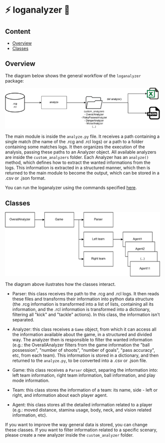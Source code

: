 # ⚡️ loganalyzer 🔎

## Content
- [Overview](#Overview)
- [Classes](#classes)

## Overview

The diagram below shows the general workflow of the `loganalyzer` package:

![](../assets/Overview.png)

The main module is inside the `analyze.py` file. It receives a path containing a single match (the name of the .rcg and .rcl logs) or a path to a folder containing some matches logs. It then organizes the execution of the analysis, passing these paths to an Analyzer object. All available analyzers are inside the `custom_analyzers` folder. Each Analyzer has an `analyze()` method, which defines how to extract the wanted informations from the logs. This information is extracted in a structured manner, which then is returned to the main module to become the output, which can be stored in a .csv or .json format.

You can run the loganalyzer using the commands specified [here](../README.md#how-to-use).

## Classes

![](../assets/Classes.png)

The diagram above ilustrates how the classes interact.

- Parser: this class receives the path to the .rcg and .rcl logs. It then reads these files and transforms their information into python data structure (the .rcg information is transformed into a list of lists, containing all its information, and the .rcl information is transformed into a dictionary, filtering all "kick" and "tackle" actions). In this class, the information isn't separated.

- Analyzer: this class receives a `Game` object, from which it can access all the information available about the game, in a structured and divided way. The analyzer then is responsible to filter the wanted information (e.g.: the OverallAnalyzer filters from the game information the "ball possession", "number of shoots", "number of goals", "pass accuracy", etc, from each team). This information is stored in a dictionary, and then returned to the `analyze.py`, to be converted into a .csv or .json file.

- Game: this class receives a `Parser` object, separing the information into: left team information, right team information, ball information, and play mode information.

- Team: this class stores the information of a team: its name, side - left or right, and information about each player agent.

- Agent: this class stores all the detailed information related to a player (e.g.: moved distance, stamina usage, body, neck, and vision related information, etc).

If you want to improve the way general data is stored, you can change these classes. If you want to filter information related to a specific scenary, please create a new analyzer inside the `custom_analyzer` folder.
